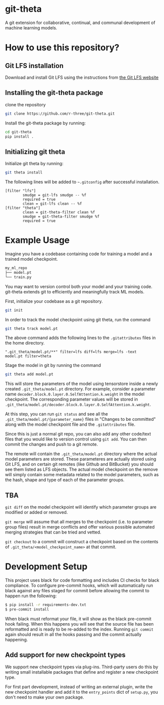 # git-theta

A git extension for collaborative, continual, and communal development of machine learning models. 

# How to use this repository?
## Git LFS installation 
Download and install Git LFS using the instructions from [the Git LFS website](https://git-lfs.github.com)

## Installing the git-theta package
clone the repository  
```bash
git clone https://github.com/r-three/git-theta.git
```
Install the git-theta package by running:
```bash
cd git-theta
pip install .
```
## Initializing git theta
Initialize git theta by running:
```bash
git theta install
```

The following lines will be added to `~.gitconfig` after successful installation. 
```
[filter "lfs"]
        smudge = git-lfs smudge -- %f
        required = true
        clean = git-lfs clean -- %f
[filter "theta"]
        clean = git-theta-filter clean %f
        smudge = git-theta-filter smudge %f
        required = true
```

# Example Usage
<!--Create a folder with a text file and a model checkpoint. Initialize it as a git repository.-->
Imagine you have a codebase containing code for training a model and a trained model checkpoint.
```bash
my_ml_repo
├── model.pt
└── train.py
```
You may want to version control both your model and your training code. git-theta extends git to efficiently and meaningfully track ML models.

First, initialize your codebase as a git repository.
```bash
git init
```
In order to track the model checkpoint using git theta, run the command
```bash 
git theta track model.pt
```

The above command adds the following lines to the `.gitattributes` files in the home directory.
```
".git_theta/model.pt/**" filter=lfs diff=lfs merge=lfs -text
model.pt filter=theta
```

Stage the model in git by running the command 
```bash
git theta add model.pt
```

This will store the parameters of the model using tensorstore inside a newly created `.git_theta/model.pt` directory. For example, consider a parameter name `decoder.block.0.layer.0.SelfAttention.k.weight` in the model checkpoint. The corresponding parameter values will be stored in `.git_theta/model.pt/decoder.block.0.layer.0.SelfAttention.k.weight`. 

At this step, you can run `git status` and see all the `.git_theta/model.pt/{parameter_name}` files in "Changes to be committed" along with the model checkpoint file and the `.gitattributes` file.

Since this is just a normal git repo, you can also add any other code/text files that you would like to version control using `git add`. You can then commit the changes and push to a git remote. 

The remote will contain the `.git_theta/model.pt` directory where the actual model parameters are stored. These parameteres are actually stored using Git LFS, and on certain git remotes (like Github and BitBucket) you should see them listed as LFS objects. The actual model checkpoint on the remove will simply contain some metadata related to the model parameters, such as the hash, shape and type of each of the parameter groups. 

## TBA
`git diff` on the model checkpoint will identify which parameter groups are modified or added or removed. 

`git merge` will assume that all merges to the checkpoint (i.e. to parameter group files) result in merge conflicts and offer various possible automated merging strategies that can be tried and vetted.

`git checkout` to a commit will construct a checkpoint based on the contents of `.git_theta/<model_checkpoint_name>` at that commit. 

# Development Setup

This project uses black for code formatting and includes CI checks for black compliance.
To configure pre-commit hooks, which will automatically run black against any files
staged for commit before allowing the commit to happen run the following:

``` sh
$ pip install -r requirements-dev.txt
$ pre-commit install
```

When black must reformat your file, it will show as the black pre-commit hook
failing. When this happens you will see that the source file has been reformatted
and is ready to be re-added to the index. Running `git commit` again should
result in all the hooks passing and the commit actually happening.

## Add support for new checkpoint types

We support new checkpoint types via plug-ins. Third-party users do this by
writing small installable packages that define and register a new checkpoint
type.

For first part development, instead of writing an external plugin, write the new checkpoint
handler and add it to the `entry_points` dict of `setup.py`, you don't need to make your
own package.
